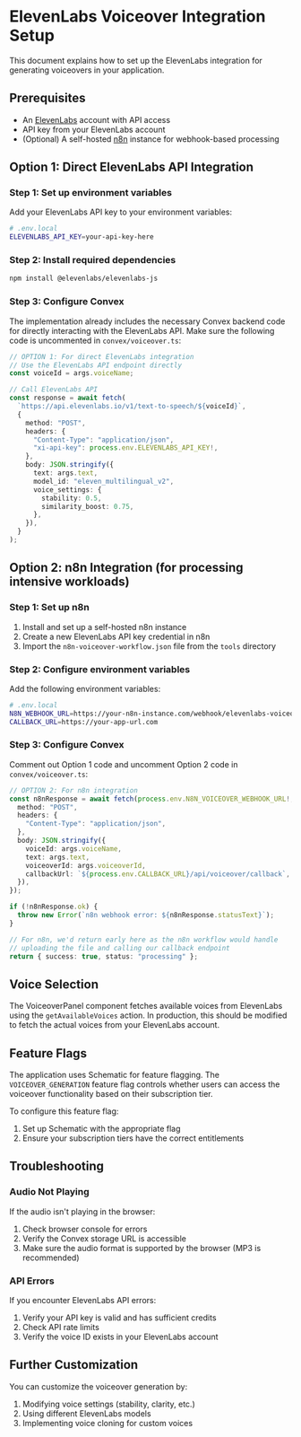 # ElevenLabs Voiceover Integration Setup

This document explains how to set up the ElevenLabs integration for generating voiceovers in your application.

## Prerequisites

- An [ElevenLabs](https://elevenlabs.io/) account with API access
- API key from your ElevenLabs account
- (Optional) A self-hosted [n8n](https://n8n.io/) instance for webhook-based processing

## Option 1: Direct ElevenLabs API Integration

### Step 1: Set up environment variables

Add your ElevenLabs API key to your environment variables:

```bash
# .env.local
ELEVENLABS_API_KEY=your-api-key-here
```

### Step 2: Install required dependencies

```bash
npm install @elevenlabs/elevenlabs-js
```

### Step 3: Configure Convex

The implementation already includes the necessary Convex backend code for directly interacting with the ElevenLabs API. Make sure the following code is uncommented in `convex/voiceover.ts`:

```typescript
// OPTION 1: For direct ElevenLabs integration
// Use the ElevenLabs API endpoint directly
const voiceId = args.voiceName;

// Call ElevenLabs API
const response = await fetch(
  `https://api.elevenlabs.io/v1/text-to-speech/${voiceId}`,
  {
    method: "POST",
    headers: {
      "Content-Type": "application/json",
      "xi-api-key": process.env.ELEVENLABS_API_KEY!,
    },
    body: JSON.stringify({
      text: args.text,
      model_id: "eleven_multilingual_v2",
      voice_settings: {
        stability: 0.5,
        similarity_boost: 0.75,
      },
    }),
  }
);
```

## Option 2: n8n Integration (for processing intensive workloads)

### Step 1: Set up n8n

1. Install and set up a self-hosted n8n instance
2. Create a new ElevenLabs API key credential in n8n
3. Import the `n8n-voiceover-workflow.json` file from the `tools` directory

### Step 2: Configure environment variables

Add the following environment variables:

```bash
# .env.local
N8N_WEBHOOK_URL=https://your-n8n-instance.com/webhook/elevenlabs-voiceover
CALLBACK_URL=https://your-app-url.com
```

### Step 3: Configure Convex

Comment out Option 1 code and uncomment Option 2 code in `convex/voiceover.ts`:

```typescript
// OPTION 2: For n8n integration
const n8nResponse = await fetch(process.env.N8N_VOICEOVER_WEBHOOK_URL!, {
  method: "POST",
  headers: {
    "Content-Type": "application/json",
  },
  body: JSON.stringify({
    voiceId: args.voiceName,
    text: args.text,
    voiceoverId: args.voiceoverId,
    callbackUrl: `${process.env.CALLBACK_URL}/api/voiceover/callback`,
  }),
});

if (!n8nResponse.ok) {
  throw new Error(`n8n webhook error: ${n8nResponse.statusText}`);
}

// For n8n, we'd return early here as the n8n workflow would handle
// uploading the file and calling our callback endpoint
return { success: true, status: "processing" };
```

## Voice Selection

The VoiceoverPanel component fetches available voices from ElevenLabs using the `getAvailableVoices` action. In production, this should be modified to fetch the actual voices from your ElevenLabs account.

## Feature Flags

The application uses Schematic for feature flagging. The `VOICEOVER_GENERATION` feature flag controls whether users can access the voiceover functionality based on their subscription tier.

To configure this feature flag:

1. Set up Schematic with the appropriate flag
2. Ensure your subscription tiers have the correct entitlements

## Troubleshooting

### Audio Not Playing

If the audio isn't playing in the browser:

1. Check browser console for errors
2. Verify the Convex storage URL is accessible
3. Make sure the audio format is supported by the browser (MP3 is recommended)

### API Errors

If you encounter ElevenLabs API errors:

1. Verify your API key is valid and has sufficient credits
2. Check API rate limits
3. Verify the voice ID exists in your ElevenLabs account

## Further Customization

You can customize the voiceover generation by:

1. Modifying voice settings (stability, clarity, etc.)
2. Using different ElevenLabs models
3. Implementing voice cloning for custom voices
